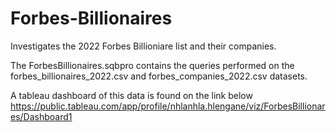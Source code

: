 # Forbes-Billionaires
Investigates the 2022 Forbes Billioniare list and their companies.

The ForbesBillionaires.sqbpro contains the queries performed on the forbes_billionaires_2022.csv and forbes_companies_2022.csv datasets.

A tableau dashboard of this data is found on the link below
https://public.tableau.com/app/profile/nhlanhla.hlengane/viz/ForbesBillionares/Dashboard1
